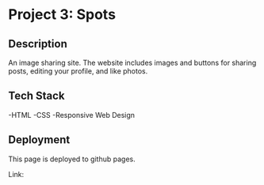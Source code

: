 # Project 3: Spots

## Description

An image sharing site. The website includes images and buttons for sharing posts, editing your profile, and like photos.

## Tech Stack

-HTML
-CSS
-Responsive Web Design

## Deployment

This page is deployed to github pages.

Link:
